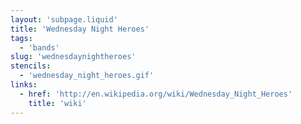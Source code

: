 ```yaml
---
layout: 'subpage.liquid'
title: 'Wednesday Night Heroes'
tags:
  - 'bands'
slug: 'wednesdaynightheroes'
stencils:
  - 'wednesday_night_heroes.gif'
links:
  - href: 'http://en.wikipedia.org/wiki/Wednesday_Night_Heroes'
    title: 'wiki'
---
```

